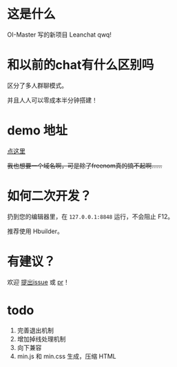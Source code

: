 # 这是什么

OI-Master 写的新项目 Leanchat qwq!

# 和以前的chat有什么区别吗

区分了多人群聊模式。

并且人人可以零成本半分钟搭建！

# demo 地址

[点这里](https://sls-website-ap-shanghai-byf2xii-1302100802.cos-website.ap-shanghai.myqcloud.com/)

~~我也想要一个域名啊，可是除了freenom真的搞不起啊……~~

# 如何二次开发？

扔到您的编辑器里，在 `127.0.0.1:8848` 运行，不会阻止 F12。

推荐使用 Hbuilder。

# 有建议？

欢迎 [提出issue](https://gitee.com/OI-Master/leanchat/issues/new) 或 [pr](https://gitee.com/OI-Master/leanchat/pull/new)！

# todo

1. 完善退出机制
2. 增加掉线处理机制
3. 向下兼容
6. min.js 和 min.css 生成，压缩 HTML

